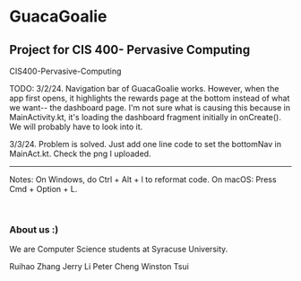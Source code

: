 ﻿# GuacaGoalie 
## Project for CIS 400- Pervasive Computing
CIS400-Pervasive-Computing


TODO: 
3/2/24. Navigation bar of GuacaGoalie works. However, when the app first opens, it highlights
the rewards page at the bottom instead of what we want-- the dashboard page.
I'm not sure what is causing this because in MainActivity.kt, it's loading the dashboard fragment initially in onCreate().
We will probably have to look into it.

3/3/24. Problem is solved. Just add one line code to set the bottomNav in MainAct.kt. Check the png I uploaded.

-------------------------------------------------------------





Notes:
On Windows, do Ctrl + Alt + l to reformat code.
On macOS: Press Cmd + Option + L.

<br>

### About us :)
We are Computer Science students at Syracuse University.

Ruihao Zhang
Jerry Li
Peter Cheng
Winston Tsui
